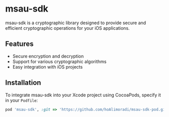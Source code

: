 # msau-sdk

msau-sdk is a cryptographic library designed to provide secure and efficient cryptographic operations for your iOS applications.

## Features

- Secure encryption and decryption
- Support for various cryptographic algorithms
- Easy integration with iOS projects

## Installation

To integrate msau-sdk into your Xcode project using CocoaPods, specify it in your `Podfile`:

```ruby
pod 'msau-sdk', :git => 'https://github.com/hoAlimoradi/msau-sdk-pod.git'


